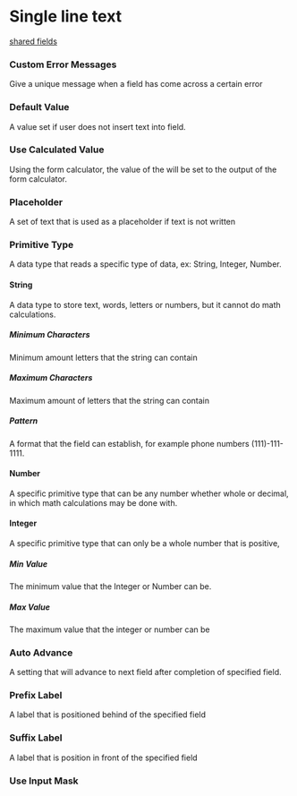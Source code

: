 # Single line text

[shared fields](/shared-inspector-components.md ':include')

### Custom Error Messages
Give a unique message when a field has come across a certain error
### Default Value
A value set if user does not insert text into field.
### Use Calculated Value
Using the form calculator, the value of the will be set to the output of the form calculator.
### Placeholder
A set of text that is used as a placeholder if text is not written
### Primitive Type
A data type that reads a specific type of data, ex: String, Integer, Number.
#### String
A data type to store text, words, letters or numbers, but it cannot do math calculations.
##### Minimum Characters
Minimum amount letters that the string can contain
##### Maximum Characters
Maximum amount of letters that the string can contain 
##### Pattern
A format that the field can establish, for example phone numbers (111)-111-1111.
#### Number
A specific primitive type that can be any number whether whole or decimal, in which math calculations may be done with.
#### Integer
A specific primitive type that can only be a whole number that is positive, 
##### Min Value
The minimum value that the Integer or Number can be.
##### Max Value
The maximum value that the integer or number can be
### Auto Advance
A setting that will advance to next field after completion of specified field.
### Prefix Label
A label that is positioned behind of the specified field
### Suffix Label
A label that is position in front of the specified field
### Use Input Mask

